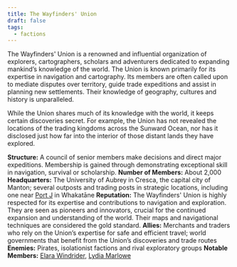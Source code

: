 ```yaml
---
title: The Wayfinders' Union
draft: false
tags:
  - factions
---
```

The Wayfinders' Union is a renowned and influential organization of explorers, cartographers, scholars and adventurers dedicated to expanding mankind’s knowledge of the world. The Union is known primarily for its expertise in navigation and cartography. Its members are often called upon to mediate disputes over territory, guide trade expeditions and assist in planning new settlements. Their knowledge of geography, cultures and history is unparalleled. 

While the Union shares much of its knowledge with the world, it keeps certain discoveries secret. For example, the Union has not revealed the locations of the trading kingdoms across the Sunward Ocean, nor has it disclosed just how far into the interior of those distant lands they have explored.

**Structure:** A council of senior members make decisions and direct major expeditions. Membership is gained through demonstrating exceptional skill in navigation, survival or scholarship.
**Number of Members:** About 2,000
**Headquarters:** The University of Aubrey in Cresca, the capital city of Manton; several outposts and trading posts in strategic locations, including one near [Port J](port-j) in Whakatāne
**Reputation:** The Wayfinders' Union is highly respected for its expertise and contributions to navigation and exploration. They are seen as pioneers and innovators, crucial for the continued expansion and understanding of the world. Their maps and navigational techniques are considered the gold standard.
**Allies:** Merchants and traders who rely on the Union’s expertise for safe and efficient travel; world governments that benefit from the Union’s discoveries and trade routes
**Enemies:** Pirates, isolationist factions and rival exploratory groups
**Notable Members:** [Elara Windrider](elara-windrider), [Lydia Marlowe](lydia-marlowe)